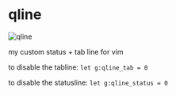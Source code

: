 # qline

![qline](https://i.imgur.com/AoKaTfZ.png)

my custom status + tab line for vim

to disable the tabline: `let g:qline_tab = 0`

to disable the statusline: `let g:qline_status = 0`

